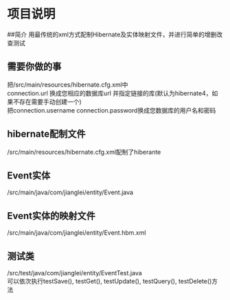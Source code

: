 # 项目说明

##简介
用最传统的xml方式配制Hibernate及实体映射文件，并进行简单的增删改查测试


## 需要你做的事
把/src/main/resources/hibernate.cfg.xml中  
connection.url 换成您相应的数据库url 并指定链接的库(默认为hibernate4，如果不存在需要手动创建一个)  
把connection.username connection.password换成您数据库的用户名和密码


## hibernate配制文件
/src/main/resources/hibernate.cfg.xml配制了hiberante

## Event实体
/src/main/java/com/jianglei/entity/Event.java


## Event实体的映射文件
/src/main/java/com/jianglei/entity/Event.hbm.xml

## 测试类
/src/test/java/com/jianglei/entity/EventTest.java  
可以依次执行testSave(), testGet(), testUpdate(), testQuery(), testDelete()方法


